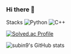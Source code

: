 ### Hi there 👋

Stacks
![Python](https://img.shields.io/badge/python-3670A0?style=for-the-badge&logo=python&logoColor=ffdd54) ![C++](https://img.shields.io/badge/c++-%2300599C.svg?style=for-the-badge&logo=c%2B%2B&logoColor=white)



[![Solved.ac Profile](http://mazassumnida.wtf/api/v2/generate_badge?boj=subin1031)](https://solved.ac/subin1031)<br/>

![subin9's GitHub stats](https://github-readme-stats.vercel.app/api?username=subin9&show_icons=true&theme=radical)



